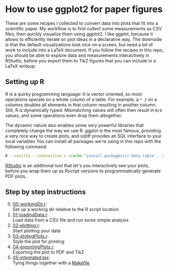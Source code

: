 # How to use ggplot2 for paper figures

These are some recipes I collected to convert data into plots that fit into a scientific paper.
My workflow is to first collect some measurements as CSV files, then quickly visualize them using ggplot2.
I like ggplot, because it allows to efficiently iterate on plot ideas in a declarative way.
The downside is that the default visualizations look nice on a screen, but need a bit of work to include into a LaTeX
document.
If you follow the recipes in this repo, you should be able to explore data and measurements interactively in RStudio,
before you export them to TikZ figures that you can include in a LaTeX writeup.

## Setting up R
R is a quirky programming language:
It is vector oriented, so most operations operate on a whole column of a table.
For example, a `* 2` on a columns doubles all elements in that column resulting in another column.
Still, R is dynamically typed.
Mismatching values will often then result in `N/A` values, and some operations even drop them altogether.

The dynamic nature also enables some very powerful libraries that completely change the way we use R.
ggplot is the most famous, providing a very nice way to create plots, and sqldf provides an SQL interface to your local
variables
You can install all packages we're using in this repo with the following command:
```sh
R --vanilla --interactive < <(echo "install.packages(c('data.table', 'cowplot', 'plyr', 'ggplot2', 'this.path', 'RColorBrewer', 'sqldf'))")
```
[RStudio](https://posit.co/download/rstudio-desktop/) is an additional tool that let's you interactively see your plots,
before you wrap them up as Rscript versions to programmatically generate PDF plots.

## Step by step instructions
0. [00-workingDir.r](./00-workingDir.r):  
   Set up a working dir relative to the R script location
1. [01-loadingData.r](./01-loadingData.r):  
   Load data from a CSV file and run some simple analysis
2. [02-plotting.r](./02-plotting.r):  
   Start plotting your data
3. [03-stylingPlots.r](./03-stylingPlots.r):  
   Style the plot for printing
4. [04-exportingPlots.r](./04-exportingPlots.r):  
   Exporting the plot to PDF and TikZ
5. [05-integrated.tex](./05-integrated.tex):  
   Tying things together with a [Makefile](./Makefile)
